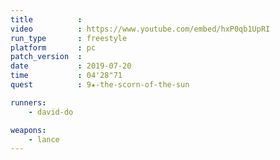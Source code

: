 ```yaml
---
title          :
video          : https://www.youtube.com/embed/hxP0qb1UpRI
run_type       : freestyle
platform       : pc
patch_version  : 
date           : 2019-07-20
time           : 04'28"71
quest          : 9★-the-scorn-of-the-sun

runners:
    - david-do

weapons:
    - lance
---
```

